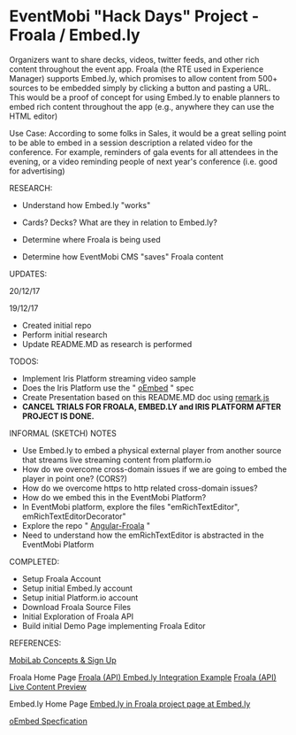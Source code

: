 # EventMobi "Hack Days" Project - Froala / Embed.ly

Organizers want to share decks, videos, twitter feeds, and other rich content throughout the event app. Froala (the RTE used in Experience Manager) supports Embed.ly, which promises to allow content from 500+ sources to be embedded simply by clicking a button and pasting a URL. This would be a proof of concept for using Embed.ly to enable planners to embed rich content throughout the app (e.g., anywhere they can use the HTML editor)

Use Case:
According to some folks in Sales, it would be a great selling point to be able to embed in a session description a related video for the conference. For example, reminders of gala events for all attendees in the evening, or a video reminding people of next year's conference (i.e. good for advertising)

RESEARCH:

- Understand how Embed.ly "works"
- Cards? Decks? What are they in relation to Embed.ly?


- Determine where Froala is being used
- Determine how EventMobi CMS "saves" Froala content 




UPDATES:

20/12/17

19/12/17
- Created initial repo
- Perform initial research
- Update README.MD as research is performed



TODOS:

- Implement Iris Platform streaming video sample
- Does the Iris Platform use the " [oEmbed](https://oembed.com/) " spec
- Create Presentation based on this README.MD doc using [remark.js](https://remarkjs.com)
- **CANCEL TRIALS FOR FROALA, EMBED.LY and IRIS PLATFORM AFTER PROJECT IS DONE.**



INFORMAL (SKETCH) NOTES

- Use Embed.ly to embed a physical external player from another source that
streams live streaming content from platform.io
- How do we overcome cross-domain issues if we are going to embed the player in point one? (CORS?)
- How do we overcome https to http related cross-domain issues?
- How do we embed this in the EventMobi Platform?
- In EventMobi platform, explore the files "emRichTextEditor", emRichTextEditorDecorator"
- Explore the repo " [Angular-Froala](https://github.com/froala/angular-froala) "
- Need to understand how the emRichTextEditor is abstracted in the EventMobi Platform


COMPLETED:

- Setup Froala Account
- Setup initial Embed.ly account
- Setup initial Platform.io account
- Download Froala Source Files 
- Initial Exploration of Froala API 
- Build initial Demo Page implementing Froala Editor 


REFERENCES:

[MobiLab Concepts & Sign Up](https://docs.google.com/a/eventmobi.com/document/d/18qFc-Sv2tVkFIDsOwIluN6kiwiwnnIfnIG9ypHX6K0M/edit?usp=sharing)

Froala Home Page
[Froala (API) Embed.ly Integration Example](https://www.froala.com/wysiwyg-editor/examples/embedly)
[Froala (API) Live Content Preview](https://www.froala.com/wysiwyg-editor/examples/live-content-preview)

Embed.ly Home Page
[Embed.ly in Froala project page at Embed.ly](https://app.embed.ly/organization/embed-in-froala)

[oEmbed Specfication](https://oembed.com/)
